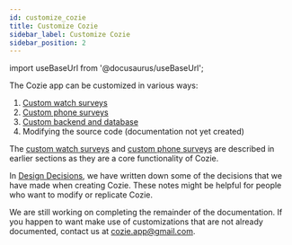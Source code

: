 ```yaml
---
id: customize_cozie
title: Customize Cozie
sidebar_label: Customize Cozie
sidebar_position: 2
---
```


import useBaseUrl from '@docusaurus/useBaseUrl';

The Cozie app can be customized in various ways:
1. [Custom watch surveys](/docs/surveys/custom_watch_survey)
2. [Custom phone surveys](/docs/surveys/custom_phone_survey)
3. [Custom backend and database](./custom_backend/custom_backend)
4. Modifying the source code (documentation not yet created)

The [custom watch surveys](/docs/surveys/custom_watch_survey) and [custom phone surveys](/docs/surveys/custom_phone_survey) are described in earlier sections as they are a core functionality of Cozie.

In [Design Decisions](./design_decisions), we have written down some of the decisions that we have made when creating Cozie. 
These notes might be helpful for people who want to modify or replicate Cozie.

We are still working on completing the remainder of the documentation. 
If you happen to want make use of customizations that are not already documented, contact us at [cozie.app@gmail.com](mailto:cozie.app@gmail.com?subject=Cozie%20Apple).